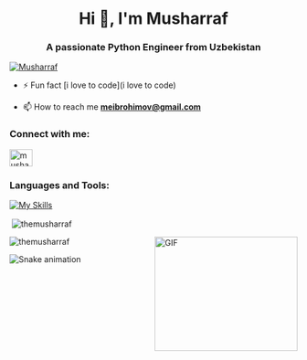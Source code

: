 <h1 align="center">Hi 👋, I'm Musharraf</h1>
<h3 align="center">A passionate Python Engineer from Uzbekistan</h3>


<p align="left"> <a href="https://github.com/ryo-ma/github-profile-trophy"><img src="https://github-profile-trophy.vercel.app/?username=themusharraf" alt="Musharraf" /></a> </p>

- ⚡ Fun fact [i love to code](i love to code)

- 📫 How to reach me **meibrohimov@gmail.com**

<h3 align="left">Connect with me:</h3>
<p align="left">
<a href="https://linkedin.com/in/musharrafibragimov" target="blank"><img align="center" src="https://raw.githubusercontent.com/rahuldkjain/github-profile-readme-generator/master/src/images/icons/Social/linked-in-alt.svg" alt="musharrafibragimov" height="30" width="40" /></a>
</p>

<h3 align="left">Languages and Tools:</h3>


[![My Skills](https://skillicons.dev/icons?i=linux,cpp,go,python,django,fastapi,qt,tensorflow,postgresql,sqlite,mongodb,rabbitmq,git,docker,nginx,postman,selenium,sentry,html,css,vscode,atom,linkedin)](https://skillicons.dev)


<p>&nbsp;<img align="center" src="https://github-readme-stats.vercel.app/api?username=themusharraf&show_icons=true&locale=en" alt="themusharraf" /></p>
<img align="right" alt="GIF" src="https://user-images.githubusercontent.com/5355808/139111924-210cc6fa-9fb1-4dac-929d-6324a5836a92.gif" width="250" height="200" />
<p><img align="center" src="https://github-readme-streak-stats.herokuapp.com/?user=themusharraf&" alt="themusharraf" /></p>

![Snake animation](https://github.com/mirsaid-mirzohidov/mirsaid-mirzohidov/blob/output/github-contribution-grid-snake.svg)
